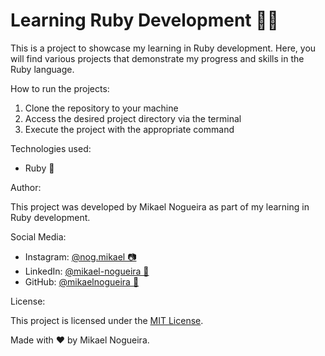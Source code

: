 <h1>Learning Ruby Development 🚀💎</h1>
<p>This is a project to showcase my learning in Ruby development. Here, you will find various projects that demonstrate my progress and skills in the Ruby language.</p>
<p>How to run the projects:</p>
<ol>
  <li>Clone the repository to your machine</li>
  <li>Access the desired project directory via the terminal</li>
  <li>Execute the project with the appropriate command</li>
</ol>
<p>Technologies used:</p>
<ul>
  <li>Ruby 💎</li>
</ul>
<p>Author:</p>
<p>This project was developed by Mikael Nogueira as part of my learning in Ruby development.</p>
<p>Social Media:</p>
<ul>
  <li>Instagram: <a href="https://www.instagram.com/nog.mikael/">@nog.mikael 📷</a></li>
  <li>LinkedIn: <a href="https://www.linkedin.com/in/mikael-nogueira-413b45274/">@mikael-nogueira 🔗</a></li>
  <li>GitHub: <a href="https://github.com/mikaelnogueira">@mikaelnogueira 🐙</a></li>
</ul>
<p>License:</p>
<p>This project is licensed under the <a href="https://opensource.org/licenses/MIT/">MIT License</a>.</p>
<p>Made with ❤️ by Mikael Nogueira.</p>
